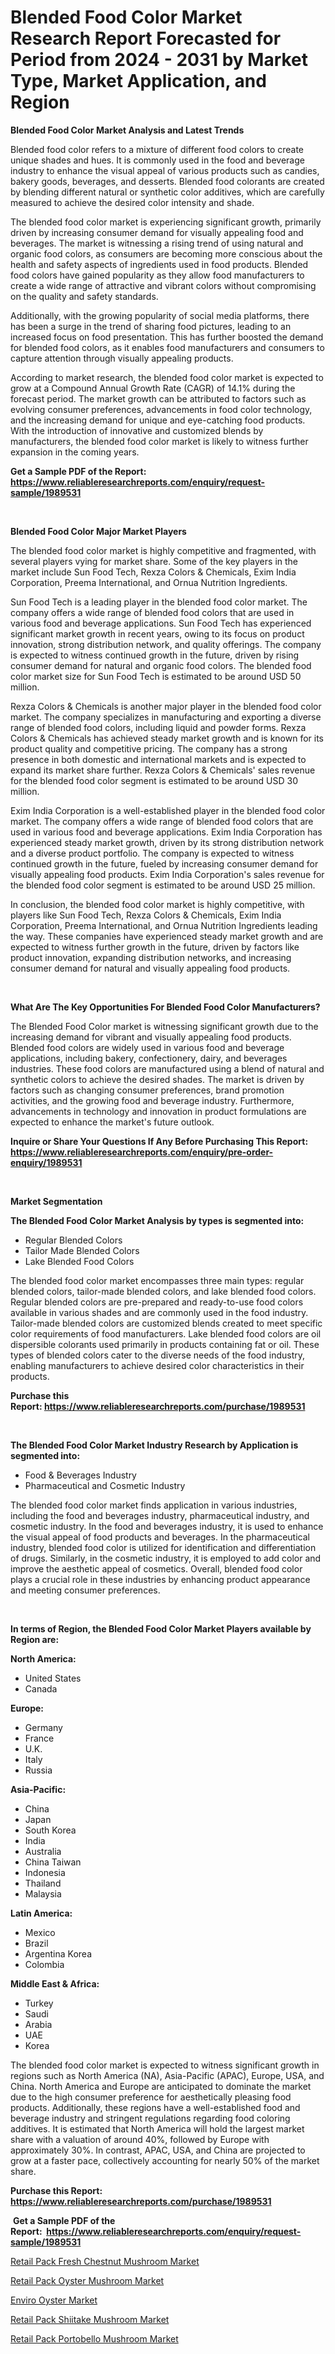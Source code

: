 <p><h1>Blended Food Color Market Research Report Forecasted for Period from 2024 -  2031 by Market Type, Market Application, and Region</h1></p><p><strong>Blended Food Color Market Analysis and Latest Trends</strong></p>
<p><p>Blended food color refers to a mixture of different food colors to create unique shades and hues. It is commonly used in the food and beverage industry to enhance the visual appeal of various products such as candies, bakery goods, beverages, and desserts. Blended food colorants are created by blending different natural or synthetic color additives, which are carefully measured to achieve the desired color intensity and shade.</p><p>The blended food color market is experiencing significant growth, primarily driven by increasing consumer demand for visually appealing food and beverages. The market is witnessing a rising trend of using natural and organic food colors, as consumers are becoming more conscious about the health and safety aspects of ingredients used in food products. Blended food colors have gained popularity as they allow food manufacturers to create a wide range of attractive and vibrant colors without compromising on the quality and safety standards.</p><p>Additionally, with the growing popularity of social media platforms, there has been a surge in the trend of sharing food pictures, leading to an increased focus on food presentation. This has further boosted the demand for blended food colors, as it enables food manufacturers and consumers to capture attention through visually appealing products.</p><p>According to market research, the blended food color market is expected to grow at a Compound Annual Growth Rate (CAGR) of 14.1% during the forecast period. The market growth can be attributed to factors such as evolving consumer preferences, advancements in food color technology, and the increasing demand for unique and eye-catching food products. With the introduction of innovative and customized blends by manufacturers, the blended food color market is likely to witness further expansion in the coming years.</p></p>
<p><strong>Get a Sample PDF of the Report:&nbsp; <a href="https://www.reliableresearchreports.com/enquiry/request-sample/1989531">https://www.reliableresearchreports.com/enquiry/request-sample/1989531</a></strong></p>
<p>&nbsp;</p>
<p><strong>Blended Food Color Major Market Players</strong></p>
<p><p>The blended food color market is highly competitive and fragmented, with several players vying for market share. Some of the key players in the market include Sun Food Tech, Rexza Colors & Chemicals, Exim India Corporation, Preema International, and Ornua Nutrition Ingredients.</p><p>Sun Food Tech is a leading player in the blended food color market. The company offers a wide range of blended food colors that are used in various food and beverage applications. Sun Food Tech has experienced significant market growth in recent years, owing to its focus on product innovation, strong distribution network, and quality offerings. The company is expected to witness continued growth in the future, driven by rising consumer demand for natural and organic food colors. The blended food color market size for Sun Food Tech is estimated to be around USD 50 million.</p><p>Rexza Colors & Chemicals is another major player in the blended food color market. The company specializes in manufacturing and exporting a diverse range of blended food colors, including liquid and powder forms. Rexza Colors & Chemicals has achieved steady market growth and is known for its product quality and competitive pricing. The company has a strong presence in both domestic and international markets and is expected to expand its market share further. Rexza Colors & Chemicals' sales revenue for the blended food color segment is estimated to be around USD 30 million.</p><p>Exim India Corporation is a well-established player in the blended food color market. The company offers a wide range of blended food colors that are used in various food and beverage applications. Exim India Corporation has experienced steady market growth, driven by its strong distribution network and a diverse product portfolio. The company is expected to witness continued growth in the future, fueled by increasing consumer demand for visually appealing food products. Exim India Corporation's sales revenue for the blended food color segment is estimated to be around USD 25 million.</p><p>In conclusion, the blended food color market is highly competitive, with players like Sun Food Tech, Rexza Colors & Chemicals, Exim India Corporation, Preema International, and Ornua Nutrition Ingredients leading the way. These companies have experienced steady market growth and are expected to witness further growth in the future, driven by factors like product innovation, expanding distribution networks, and increasing consumer demand for natural and visually appealing food products.</p></p>
<p>&nbsp;</p>
<p><strong>What Are The Key Opportunities For Blended Food Color Manufacturers?</strong></p>
<p><p>The Blended Food Color market is witnessing significant growth due to the increasing demand for vibrant and visually appealing food products. Blended food colors are widely used in various food and beverage applications, including bakery, confectionery, dairy, and beverages industries. These food colors are manufactured using a blend of natural and synthetic colors to achieve the desired shades. The market is driven by factors such as changing consumer preferences, brand promotion activities, and the growing food and beverage industry. Furthermore, advancements in technology and innovation in product formulations are expected to enhance the market's future outlook.</p></p>
<p><strong>Inquire or Share Your Questions If Any Before Purchasing This Report: <a href="https://www.reliableresearchreports.com/enquiry/pre-order-enquiry/1989531">https://www.reliableresearchreports.com/enquiry/pre-order-enquiry/1989531</a></strong></p>
<p>&nbsp;</p>
<p><strong>Market Segmentation</strong></p>
<p><strong>The Blended Food Color Market Analysis by types is segmented into:</strong></p>
<p><ul><li>Regular Blended Colors</li><li>Tailor Made Blended Colors</li><li>Lake Blended Food Colors</li></ul></p>
<p><p>The blended food color market encompasses three main types: regular blended colors, tailor-made blended colors, and lake blended food colors. Regular blended colors are pre-prepared and ready-to-use food colors available in various shades and are commonly used in the food industry. Tailor-made blended colors are customized blends created to meet specific color requirements of food manufacturers. Lake blended food colors are oil dispersible colorants used primarily in products containing fat or oil. These types of blended colors cater to the diverse needs of the food industry, enabling manufacturers to achieve desired color characteristics in their products.</p></p>
<p><strong>Purchase this Report:&nbsp;<a href="https://www.reliableresearchreports.com/purchase/1989531">https://www.reliableresearchreports.com/purchase/1989531</a></strong></p>
<p>&nbsp;</p>
<p><strong>The Blended Food Color Market Industry Research by Application is segmented into:</strong></p>
<p><ul><li>Food & Beverages Industry</li><li>Pharmaceutical and Cosmetic Industry</li></ul></p>
<p><p>The blended food color market finds application in various industries, including the food and beverages industry, pharmaceutical industry, and cosmetic industry. In the food and beverages industry, it is used to enhance the visual appeal of food products and beverages. In the pharmaceutical industry, blended food color is utilized for identification and differentiation of drugs. Similarly, in the cosmetic industry, it is employed to add color and improve the aesthetic appeal of cosmetics. Overall, blended food color plays a crucial role in these industries by enhancing product appearance and meeting consumer preferences.</p></p>
<p>&nbsp;</p>
<p><strong>In terms of Region, the Blended Food Color Market Players available by Region are:</strong></p>
<p>
    <p> <strong> North America: </strong>
        <ul>
            <li>United States</li>
            <li>Canada</li>
        </ul>
        </p> 
    <p> <strong> Europe: </strong>
        <ul>
            <li>Germany</li>
            <li>France</li>
            <li>U.K.</li>
            <li>Italy</li>
            <li>Russia</li>
        </ul>
        </p> 
    <p> <strong> Asia-Pacific: </strong>
        <ul>
            <li>China</li>
            <li>Japan</li>
            <li>South Korea</li>
            <li>India</li>
            <li>Australia</li>
            <li>China Taiwan</li>
            <li>Indonesia</li>
            <li>Thailand</li>
            <li>Malaysia</li>
        </ul>
        </p> 
    <p> <strong> Latin America: </strong>
        <ul>
            <li>Mexico</li>
            <li>Brazil</li>
            <li>Argentina Korea</li>
            <li>Colombia</li>
        </ul>
        </p> 
    <p> <strong> Middle East & Africa: </strong>
        <ul>
            <li>Turkey</li>
            <li>Saudi</li>
            <li>Arabia</li>
            <li>UAE</li>
            <li>Korea</li>
        </ul>
    </p>
    </p>
<p><p>The blended food color market is expected to witness significant growth in regions such as North America (NA), Asia-Pacific (APAC), Europe, USA, and China. North America and Europe are anticipated to dominate the market due to the high consumer preference for aesthetically pleasing food products. Additionally, these regions have a well-established food and beverage industry and stringent regulations regarding food coloring additives. It is estimated that North America will hold the largest market share with a valuation of around 40%, followed by Europe with approximately 30%. In contrast, APAC, USA, and China are projected to grow at a faster pace, collectively accounting for nearly 50% of the market share.</p></p>
<p><strong>Purchase this Report: <a href="https://www.reliableresearchreports.com/purchase/1989531">https://www.reliableresearchreports.com/purchase/1989531</a></strong></p>
<p>&nbsp;<strong>Get a Sample PDF of the Report:&nbsp;&nbsp;<a href="https://www.reliableresearchreports.com/enquiry/request-sample/1989531">https://www.reliableresearchreports.com/enquiry/request-sample/1989531</a></strong></p>
<p><strong></strong></p>
<p><p><a href="https://github.com/redneck06/Market-Research-Report-List-1/blob/main/retail-pack-fresh-chestnut-mushroom-market.md">Retail Pack Fresh Chestnut Mushroom Market</a></p><p><a href="https://github.com/bobicer/Market-Research-Report-List-1/blob/main/retail-pack-oyster-mushroom-market.md">Retail Pack Oyster Mushroom Market</a></p><p><a href="https://github.com/kosella/Market-Research-Report-List-1/blob/main/enviro-oyster-market.md">Enviro Oyster Market</a></p><p><a href="https://github.com/arionmp/Market-Research-Report-List-1/blob/main/retail-pack-shiitake-mushroom-market.md">Retail Pack Shiitake Mushroom Market</a></p><p><a href="https://github.com/zeberleansnyderallisonwjfli/Market-Research-Report-List-1/blob/main/retail-pack-portobello-mushroom-market.md">Retail Pack Portobello Mushroom Market</a></p></p>